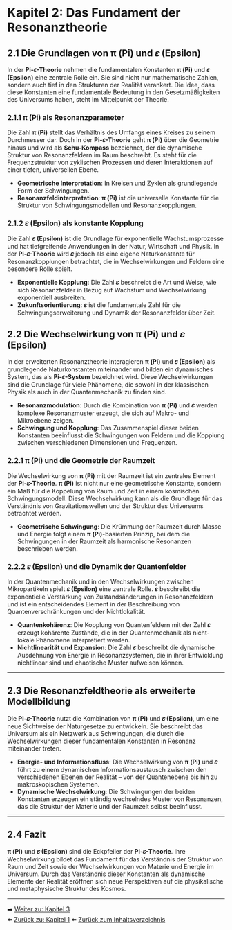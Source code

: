 # Kapitel 2: Das Fundament der Resonanztheorie

## 2.1 Die Grundlagen von **π (Pi)** und **𝜀 (Epsilon)**

In der **Pi-𝜀-Theorie** nehmen die fundamentalen Konstanten **π (Pi)** und **𝜀 (Epsilon)** eine zentrale Rolle ein. Sie sind nicht nur mathematische Zahlen, sondern auch tief in den Strukturen der Realität verankert. Die Idee, dass diese Konstanten eine fundamentale Bedeutung in den Gesetzmäßigkeiten des Universums haben, steht im Mittelpunkt der Theorie.

### 2.1.1 **π (Pi)** als Resonanzparameter

Die Zahl **π (Pi)** stellt das Verhältnis des Umfangs eines Kreises zu seinem Durchmesser dar. Doch in der **Pi-𝜀-Theorie** geht **π (Pi)** über die Geometrie hinaus und wird als **Schu-Kompass** bezeichnet, der die dynamische Struktur von Resonanzfeldern im Raum beschreibt. Es steht für die Frequenzstruktur von zyklischen Prozessen und deren Interaktionen auf einer tiefen, universellen Ebene.

- **Geometrische Interpretation**: In Kreisen und Zyklen als grundlegende Form der Schwingungen.
- **Resonanzfeldinterpretation**: **π (Pi)** ist die universelle Konstante für die Struktur von Schwingungsmodellen und Resonanzkopplungen.

### 2.1.2 **𝜀 (Epsilon)** als konstante Kopplung

Die Zahl **𝜀 (Epsilon)** ist die Grundlage für exponentielle Wachstumsprozesse und hat tiefgreifende Anwendungen in der Natur, Wirtschaft und Physik. In der **Pi-𝜀-Theorie** wird **𝜀** jedoch als eine eigene Naturkonstante für Resonanzkopplungen betrachtet, die in Wechselwirkungen und Feldern eine besondere Rolle spielt.

- **Exponentielle Kopplung**: Die Zahl **𝜀** beschreibt die Art und Weise, wie sich Resonanzfelder in Bezug auf Wachstum und Wechselwirkung exponentiell ausbreiten.
- **Zukunftsorientierung**: **𝜀** ist die fundamentale Zahl für die Schwingungserweiterung und Dynamik der Resonanzfelder über Zeit.

## 2.2 Die Wechselwirkung von **π (Pi)** und **𝜀 (Epsilon)**

In der erweiterten Resonanztheorie interagieren **π (Pi)** und **𝜀 (Epsilon)** als grundlegende Naturkonstanten miteinander und bilden ein dynamisches System, das als **Pi-𝜀-System** bezeichnet wird. Diese Wechselwirkungen sind die Grundlage für viele Phänomene, die sowohl in der klassischen Physik als auch in der Quantenmechanik zu finden sind.

- **Resonanzmodulation**: Durch die Kombination von **π (Pi)** und **𝜀** werden komplexe Resonanzmuster erzeugt, die sich auf Makro- und Mikroebene zeigen.
- **Schwingung und Kopplung**: Das Zusammenspiel dieser beiden Konstanten beeinflusst die Schwingungen von Feldern und die Kopplung zwischen verschiedenen Dimensionen und Frequenzen.

### 2.2.1 **π (Pi)** und die Geometrie der Raumzeit

Die Wechselwirkung von **π (Pi)** mit der Raumzeit ist ein zentrales Element der **Pi-𝜀-Theorie**. **π (Pi)** ist nicht nur eine geometrische Konstante, sondern ein Maß für die Koppelung von Raum und Zeit in einem kosmischen Schwingungsmodell. Diese Wechselwirkung kann als die Grundlage für das Verständnis von Gravitationswellen und der Struktur des Universums betrachtet werden.

- **Geometrische Schwingung**: Die Krümmung der Raumzeit durch Masse und Energie folgt einem **π (Pi)**-basierten Prinzip, bei dem die Schwingungen in der Raumzeit als harmonische Resonanzen beschrieben werden.

### 2.2.2 **𝜀 (Epsilon)** und die Dynamik der Quantenfelder

In der Quantenmechanik und in den Wechselwirkungen zwischen Mikropartikeln spielt **𝜀 (Epsilon)** eine zentrale Rolle. **𝜀** beschreibt die exponentielle Verstärkung von Zustandsänderungen in Resonanzfeldern und ist ein entscheidendes Element in der Beschreibung von Quantenverschränkungen und der Nichtlokalität.

- **Quantenkohärenz**: Die Kopplung von Quantenfeldern mit der Zahl **𝜀** erzeugt kohärente Zustände, die in der Quantenmechanik als nicht-lokale Phänomene interpretiert werden.
- **Nichtlinearität und Expansion**: Die Zahl **𝜀** beschreibt die dynamische Ausdehnung von Energie in Resonanzsystemen, die in ihrer Entwicklung nichtlinear sind und chaotische Muster aufweisen können.

---

## 2.3 Die Resonanzfeldtheorie als erweiterte Modellbildung

Die **Pi-𝜀-Theorie** nutzt die Kombination von **π (Pi)** und **𝜀 (Epsilon)**, um eine neue Sichtweise der Naturgesetze zu entwickeln. Sie beschreibt das Universum als ein Netzwerk aus Schwingungen, die durch die Wechselwirkungen dieser fundamentalen Konstanten in Resonanz miteinander treten.

- **Energie- und Informationsfluss**: Die Wechselwirkung von **π (Pi)** und **𝜀** führt zu einem dynamischen Informationsaustausch zwischen den verschiedenen Ebenen der Realität – von der Quantenebene bis hin zu makroskopischen Systemen.
- **Dynamische Wechselwirkung**: Die Schwingungen der beiden Konstanten erzeugen ein ständig wechselndes Muster von Resonanzen, das die Struktur der Materie und der Raumzeit selbst beeinflusst.

---

## 2.4 Fazit

**π (Pi)** und **𝜀 (Epsilon)** sind die Eckpfeiler der **Pi-𝜀-Theorie**. Ihre Wechselwirkung bildet das Fundament für das Verständnis der Struktur von Raum und Zeit sowie der Wechselwirkungen von Materie und Energie im Universum. Durch das Verständnis dieser Konstanten als dynamische Elemente der Realität eröffnen sich neue Perspektiven auf die physikalische und metaphysische Struktur des Kosmos.

---

➡️ [Weiter zu: Kapitel 3](Kapitel_3.md)  
⬅️ [Zurück zu: Kapitel 1](Kapitel_1.md)
⬅️ [Zurück zum Inhaltsverzeichnis](README.md)